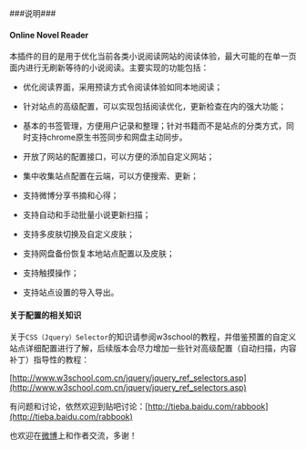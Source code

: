 ###说明###

#### Online Novel Reader ####

本插件的目的是用于优化当前各类小说阅读网站的阅读体验，最大可能的在单一页面内进行无刷新等待的小说阅读。主要实现的功能包括：

+ 优化阅读界面，采用预读方式令阅读体验如同本地阅读；

+ 针对站点的高级配置，可以实现包括阅读优化，更新检查在内的强大功能；

+ 基本的书签管理，方便用户记录和整理；针对书籍而不是站点的分类方式，同时支持chrome原生书签同步和网盘主动同步。

+ 开放了网站的配置接口，可以方便的添加自定义网站；

+ 集中收集站点配置在云端，可以方便搜索、更新；

+ 支持微博分享书摘和心得；

+ 支持自动和手动批量小说更新扫描；

+ 支持多皮肤切换及自定义皮肤；

+ 支持网盘备份恢复本地站点配置以及皮肤；

+ 支持触摸操作；

+ 支持站点设置的导入导出。



#### 关于配置的相关知识 ####



关于`CSS（Jquery）Selector`的知识请参阅w3school的教程，并借鉴预置的自定义站点详细配置进行了解，后续版本会尽力增加一些针对高级配置（自动扫描，内容补丁）指导性的教程：

[http://www.w3school.com.cn/jquery/jquery_ref_selectors.asp](http://www.w3school.com.cn/jquery/jquery_ref_selectors.asp)


有问题和讨论，依然欢迎到贴吧讨论：[http://tieba.baidu.com/rabbook](http://tieba.baidu.com/rabbook)

也欢迎在[微博](http://t.sina.com.cn/claudxiao)上和作者交流，多谢！


